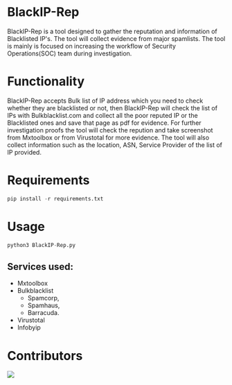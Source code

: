 # BlackIP-Rep
BlackIP-Rep is a tool designed to gather the reputation and information of Blacklisted IP's. The tool will collect evidence from major spamlists. The tool is mainly is focused on increasing the workflow of Security Operations(SOC) team during investigation. 
                                                                                    
                                                                                        
# Functionality
BlackIP-Rep accepts Bulk list of IP address which you need to check whether they are blacklisted or not, then BlackIP-Rep will check the list of IPs with Bulkblacklist.com and collect all the poor reputed IP or the Blacklisted ones and save that page as pdf for evidence. For further investigation proofs the tool will check the repution and take screenshot from Mxtoolbox or from Virustotal  for more evidence. The tool will also collect information such as the location, ASN, Service Provider of the list of IP provided.



# Requirements
```python
pip install -r requirements.txt
```

# Usage
```python
python3 BlackIP-Rep.py
```


## Services used:
* Mxtoolbox
* Bulkblacklist
  * Spamcorp,
  * Spamhaus,
  * Barracuda.
* Virustotal
* Infobyip




# Contributors
<a href="https://github.com/sachinoliver/BlackIP-Rep/graphs/contributors">
  <img src="https://contrib.rocks/image?repo=sachinoliver/BlackIP-Rep" />
</a>

